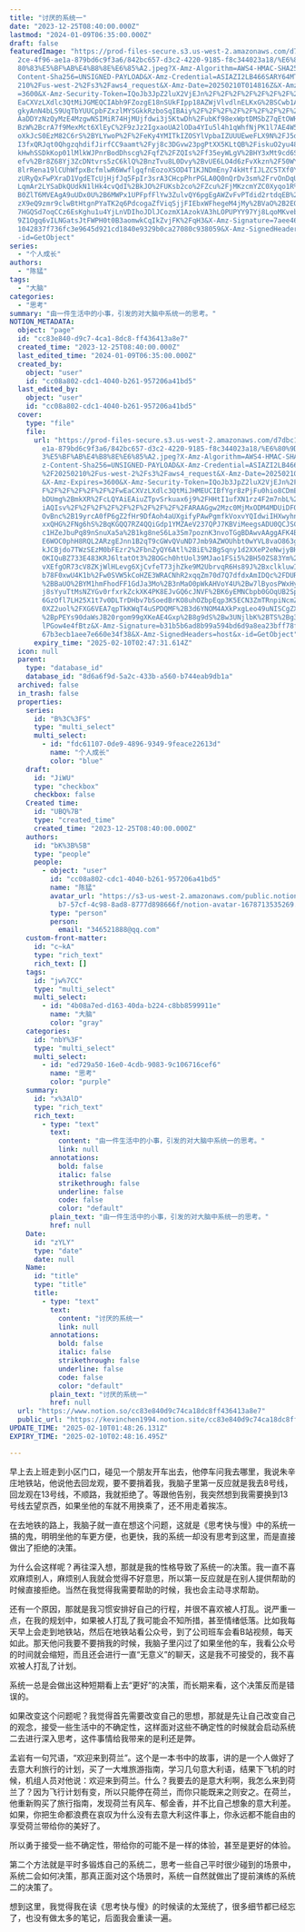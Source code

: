 ```yaml
---
title: "讨厌的系统一"
date: "2023-12-25T08:40:00.000Z"
lastmod: "2024-01-09T06:35:00.000Z"
draft: false
featuredImage: "https://prod-files-secure.s3.us-west-2.amazonaws.com/d7dbc101-8\
  2ce-4f96-ae1a-879bd6c9f3a6/842bc657-d3c2-4220-9185-f8c344023a18/%E6%80%9D%E8%\
  80%83%E5%BF%AB%E4%B8%8E%E6%85%A2.jpeg?X-Amz-Algorithm=AWS4-HMAC-SHA256&X-Amz-\
  Content-Sha256=UNSIGNED-PAYLOAD&X-Amz-Credential=ASIAZI2LB466SARY64MT%2F20250\
  210%2Fus-west-2%2Fs3%2Faws4_request&X-Amz-Date=20250210T014816Z&X-Amz-Expires\
  =3600&X-Amz-Security-Token=IQoJb3JpZ2luX2VjEJn%2F%2F%2F%2F%2F%2F%2F%2F%2F%2Fw\
  EaCXVzLXdlc3QtMiJGMEQCIAbh9FZozgE18nSUkFIpp18AZWjVlvdlnELKxG%2BSCwb1AiBKcspaE\
  gkyAnN4bLS9UqTbYUUCpbFZxzlMYSGkkRzboSqIBAiy%2F%2F%2F%2F%2F%2F%2F%2F%2F%2F8BEA\
  AaDDYzNzQyMzE4MzgwNSIMiR74HjMUjfdwi3j5KtwDh%2FubKf98exWptDMSbZ7qEtOWHBBDTV%2B\
  BzW%2BcrA7f9MexMct6XlEyC%2F9zJz2IgxaoUA2lODa4YIu5l4h1qWhfNjPK1l7AE4W5ZyEuBV8G\
  oXkJcS0EzM82C6rS%2BYLYwoP%2F%2FeKy4YMITkIZOSYlVpbaIZUUUEweFLX9N%2FJ5dOs%2Bd4y\
  I3fxQRJqt0QhgzqhdifJirfCC9aamt%2Fyj8c3DGvw23pgPtXX5KLtQB%2FiskuO2yu48j4ZapO87\
  kHwhSSDkKop01lMlkWJPnrBodDhscg%2FqfZ%2FZQIs%2Ff35eyWLgV%2BHY3xMt9cd6S7kZuQtCO\
  efv%2Br8Z68Yj3ZcDNtvrs5zC6klQ%2BnzTvu8L0Dvy%2BvUE6LO4d6zFvXkzn%2F50WYhAHZyXvi\
  8lrRena19lCUhWfpxBcfmlwR6WwflgqfnEozoXSOD4T1KJNDmEny74kHtfIJLZC5TXf0Yf4jMho7N\
  zURyQxFwPXraD1VgdETcUjHjfJq5FpIr3srA3CHcpPhrPGLA0Q0nQrDv3sm%2FrvOnDqUSX9FlVqn\
  LqmAr2LYSaDkQUdkN1lHk4cvQdI%2BkJO%2FUKsb2co%2FZcu%2FjMKzcmYZC0Xyqo1R%2F8ldS4X\
  B0ZlT6MVEAgA9uUDx0U%2B6MWPx1UPFpfFlYw3ZulvQY6pgEgAWZvFvPTdid2rtdqEB%2FWY6M9qT\
  zX9eQ9zmr9clwBtHtgnPYaTK2q6PdcogaZfViqSjjFIEbxWFhegeM4jMy%2BVaO%2B2EOaN2idcry\
  7HGQSd7oqCCz6EsKghu1u4YjLnVDIhoJDlJCozmX1AzokVA3hLOPUPYY97Yj8LqoMKvebyGUZnuC1\
  9Z1Ogq6vILNGatsJtFWPH0t0B3aomwkCqIkZvjFK%2FqH3&X-Amz-Signature=7aee46f0b71c49\
  1042837f736fc3e9645d921cd1840e9329b0ca27080c938059&X-Amz-SignedHeaders=host&x\
  -id=GetObject"
series:
  - "个人成长"
authors:
  - "陈猛"
tags:
  - "大脑"
categories:
  - "思考"
summary: "由一件生活中的小事，引发的对大脑中系统一的思考。"
NOTION_METADATA:
  object: "page"
  id: "cc83e840-d9c7-4ca1-8dc8-ff436413a8e7"
  created_time: "2023-12-25T08:40:00.000Z"
  last_edited_time: "2024-01-09T06:35:00.000Z"
  created_by:
    object: "user"
    id: "cc08a802-cdc1-4040-b261-957206a41bd5"
  last_edited_by:
    object: "user"
    id: "cc08a802-cdc1-4040-b261-957206a41bd5"
  cover:
    type: "file"
    file:
      url: "https://prod-files-secure.s3.us-west-2.amazonaws.com/d7dbc101-82ce-4f96-a\
        e1a-879bd6c9f3a6/842bc657-d3c2-4220-9185-f8c344023a18/%E6%80%9D%E8%80%8\
        3%E5%BF%AB%E4%B8%8E%E6%85%A2.jpeg?X-Amz-Algorithm=AWS4-HMAC-SHA256&X-Am\
        z-Content-Sha256=UNSIGNED-PAYLOAD&X-Amz-Credential=ASIAZI2LB466456YDLNP\
        %2F20250210%2Fus-west-2%2Fs3%2Faws4_request&X-Amz-Date=20250210T014731Z\
        &X-Amz-Expires=3600&X-Amz-Security-Token=IQoJb3JpZ2luX2VjEJn%2F%2F%2F%2\
        F%2F%2F%2F%2F%2F%2FwEaCXVzLXdlc3QtMiJHMEUCIBfYgr8zPjFu0hio8CDmE9v9bcWKK\
        bDUmg%2BmkXR%2FcLQYAiEAiuZTpvSrkuax6j9%2FHHtI1ufXN1rz4F2m7nbL%2Bj5S36kq\
        iAQIsv%2F%2F%2F%2F%2F%2F%2F%2F%2F%2FARAAGgw2Mzc0MjMxODM4MDUiDFOi4X%2F7H\
        OvBnc%2B19yrcA0fP6gZ2fHr9DfAoh4aUXgifyPAwPgmfkVoxvYQIdwiIHXwyhnFOxuTfea\
        xxQHG%2FNg6hS%2BqKGQQ7RZ4QQiGdp1YMZAeV237QPJ7KBViMeegsADU0QCJSCQvfMwUIi\
        c1HZeJbuPq89nSnuXa5a%2B1kg8neS6La3Sm7poznK3nvoTGgBDAwvAAggAFK4BIAviAqEU\
        E6WOC0phH8RQL2ARzgEJnn1B2qT9cGWvQVuND7Jmb9AZWOUhbt0wYVL8vaO863gK5pzfooL\
        kJCBjdo7TWzSEzM0bFEzr2%2FbnZyQY6Atl%2BiE%2BgSqny1d2XXeP2eNwjyBHoK31%2BU\
        OKIQuBZ733E483KRJ6ltatOt3%2BOGch0htUol39MJao1FSi5%2BH50ZS83Ym%2FsKPTBUD\
        vXEfgOR73cV8ZKjWlHLevg6XjCvfeT73jhZke9M2UbrvqR6Hs89J%2BxclkluwIzTRi6ySM\
        b78F0xwU4K1b%2Fw0SVW5kCoHZE3WRACNhR2xqqZm70d7Q7dfdxAmIDQc%2FDURF2dH%2Bn\
        %2BBaUO%2BYM1hmFhodFF1GdJa3Mo%2B3nMaO0pWkAHVoY4U%2Bw7lByosPWxHyYJVcBTK6\
        j8sYyuTtMsNZYGv0rfxrkZckXK4PK8EJvGQ6cJNVF%2BK6yEMNCbpb0GOqUB2Sp25mSaTBu\
        6GzOfl7LH25X1t7v0DLTrDHbv7bSoedBrKO8uhOZbpEqp3K5ECN3ZmTRnpiNcmZUCDRUdmp\
        0XZ2uol%2FXG6VEA7qpTkKWqT4uSPDQMF%2B3d6YNOM4AXkPxgLeo49uNISCgZXJZQlXUrJ\
        %2BpPEYs90daWsJB20rgom99gXKeAE4Gxp%2B8g9dS%2Bw3UNjlbK%2BTS%2Bg3pWY%2FuP\
        lPGow4e4fBtz&X-Amz-Signature=b31b5b6ad8b99a594bd6d9a8ea23bff78fe975cb1c\
        67b3ecb1aee7e660e34f38&X-Amz-SignedHeaders=host&x-id=GetObject"
      expiry_time: "2025-02-10T02:47:31.614Z"
  icon: null
  parent:
    type: "database_id"
    database_id: "8d6a6f9d-5a2c-433b-a560-b744eab9db1a"
  archived: false
  in_trash: false
  properties:
    series:
      id: "B%3C%3FS"
      type: "multi_select"
      multi_select:
        - id: "fdc61107-0de9-4896-9349-9feace22613d"
          name: "个人成长"
          color: "blue"
    draft:
      id: "JiWU"
      type: "checkbox"
      checkbox: false
    Created time:
      id: "UBQ%7B"
      type: "created_time"
      created_time: "2023-12-25T08:40:00.000Z"
    authors:
      id: "bK%3B%5B"
      type: "people"
      people:
        - object: "user"
          id: "cc08a802-cdc1-4040-b261-957206a41bd5"
          name: "陈猛"
          avatar_url: "https://s3-us-west-2.amazonaws.com/public.notion-static.com/775523\
            b7-57cf-4c98-8ad8-8777d898666f/notion-avatar-1678713535269.png"
          type: "person"
          person:
            email: "346521888@qq.com"
    custom-front-matter:
      id: "c~kA"
      type: "rich_text"
      rich_text: []
    tags:
      id: "jw%7CC"
      type: "multi_select"
      multi_select:
        - id: "4b08a7ed-d163-40da-b224-c8bb8599911e"
          name: "大脑"
          color: "gray"
    categories:
      id: "nbY%3F"
      type: "multi_select"
      multi_select:
        - id: "ed729a50-16e0-4cdb-9083-9c106716cef6"
          name: "思考"
          color: "purple"
    summary:
      id: "x%3AlD"
      type: "rich_text"
      rich_text:
        - type: "text"
          text:
            content: "由一件生活中的小事，引发的对大脑中系统一的思考。"
            link: null
          annotations:
            bold: false
            italic: false
            strikethrough: false
            underline: false
            code: false
            color: "default"
          plain_text: "由一件生活中的小事，引发的对大脑中系统一的思考。"
          href: null
    Date:
      id: "zYLY"
      type: "date"
      date: null
    Name:
      id: "title"
      type: "title"
      title:
        - type: "text"
          text:
            content: "讨厌的系统一"
            link: null
          annotations:
            bold: false
            italic: false
            strikethrough: false
            underline: false
            code: false
            color: "default"
          plain_text: "讨厌的系统一"
          href: null
  url: "https://www.notion.so/cc83e840d9c74ca18dc8ff436413a8e7"
  public_url: "https://kevinchen1994.notion.site/cc83e840d9c74ca18dc8ff436413a8e7"
UPDATE_TIME: "2025-02-10T01:48:26.131Z"
EXPIRY_TIME: "2025-02-10T02:48:16.495Z"

---
```

<link rel="stylesheet" href="https://cdn.jsdelivr.net/npm/katex@0.16.2/dist/katex.min.css" integrity="sha384-bYdxxUwYipFNohQlHt0bjN/LCpueqWz13HufFEV1SUatKs1cm4L6fFgCi1jT643X" crossorigin="anonymous">


早上去上班走到小区门口，碰见一个朋友开车出去，他停车问我去哪里，我说朱辛庄地铁站，他说他去回龙观，要不要捎着我，我脑子里第一反应就是我去8号线，回龙观在13号线，不顺路，我就拒绝了。等跟他告别，我突然想到我需要换到13号线去望京西，如果坐他的车就不用换乘了，还不用走着挨冻。


在去地铁的路上，我脑子就一直在想这个问题，这就是《思考快与慢》中的系统一搞的鬼，明明坐他的车更方便，也更快，我的系统一却没有思考到这里，而是直接做出了拒绝的决策。


为什么会这样呢？再往深入想，那就是我的性格导致了系统一的决策。我一直不喜欢麻烦别人，麻烦别人我就会觉得不好意思，所以第一反应就是在别人提供帮助的时候直接拒绝。当然在我觉得我需要帮助的时候，我也会主动寻求帮助。


还有一个原因，那就是我习惯安排好自己的行程，并很不喜欢被人打乱。说严重一点，在我的规划中，如果被人打乱了我可能会不知所措，甚至情绪低落。比如我每天早上会走到地铁站，然后在地铁站看公众号，到了公司班车会看B站视频，每天如此。那天他问我要不要捎我的时候，我脑子里闪过了如果坐他的车，我看公众号的时间就会缩短，而且还会进行一直“无意义”的聊天，这是我不可接受的，我不喜欢被人打乱了计划。


系统一总是会做出这种短期看上去“更好”的决策，而长期来看，这个决策反而是错误的。


如果改变这个问题呢？我觉得首先需要改变自己的思想，那就是先让自己改变自己的观念，接受一些生活中的不确定性，这样面对这些不确定性的时候就会启动系统二去进行深入思考，这件事情给我带来的是利还是弊。


孟岩有一句咒语，“欢迎来到荷兰”。这个是一本书中的故事，讲的是一个人做好了去意大利旅行的计划，买了一大堆旅游指南，学习几句意大利语，结果下飞机的时候，机组人员对他说：欢迎来到荷兰。什么？我要去的是意大利啊，我怎么来到荷兰了？因为飞行计划有变，所以只能停在荷兰，而你只能既来之则安之。在荷兰，他重新购买了旅行指南，发现荷兰有风车、郁金香，并不比自己想象的意大利差。如果，你把生命都浪费在哀叹为什么没有去意大利这件事上，你永远都不能自由的享受荷兰带给你的美好了。


所以勇于接受一些不确定性，带给你的可能不是一样的体验，甚至是更好的体验。


第二个方法就是平时多锻炼自己的系统二，思考一些自己平时很少碰到的场景中，系统二会如何决策，那真正面对这个场景时，系统一自然就做出了提前演练的系统二的决策了。


想到这里，我觉得我在读《思考快与慢》的时候读的太笼统了，很多细节都已经忘了，也没有做太多的笔记，后面我会重读一遍。

